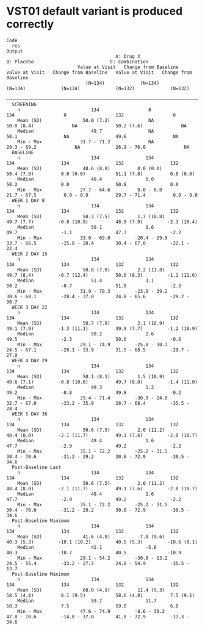 # VST01 default variant is produced correctly

    Code
      res
    Output
                                            A: Drug X                              B: Placebo                            C: Combination            
                              Value at Visit   Change from Baseline   Value at Visit   Change from Baseline   Value at Visit   Change from Baseline
                                 (N=134)             (N=134)             (N=134)             (N=134)             (N=132)             (N=132)       
      —————————————————————————————————————————————————————————————————————————————————————————————————————————————————————————————————————————————
      SCREENING                                                                                                                                    
        n                          134                  0                  134                  0                  132                  0          
        Mean (SD)               50.0 (7.2)              NA              50.8 (8.4)              NA              50.2 (7.6)              NA         
        Median                     49.7                 NA                 50.1                 NA                 49.6                 NA         
        Min - Max              31.7 - 71.2              NA             29.3 - 69.2              NA             26.9 - 70.0              NA         
      BASELINE                                                                                                                                     
        n                          134                 134                 134                 134                 132                 132         
        Mean (SD)               48.6 (8.0)          0.0 (0.0)           50.4 (7.9)          0.0 (0.0)           51.1 (7.8)          0.0 (0.0)      
        Median                     48.4                0.0                 50.2                0.0                 50.8                0.0         
        Min - Max              27.7 - 64.6          0.0 - 0.0          21.7 - 67.5          0.0 - 0.0          29.7 - 71.4          0.0 - 0.0      
      WEEK 1 DAY 8                                                                                                                                 
        n                          134                 134                 134                 134                 132                 132         
        Mean (SD)               50.3 (7.5)          1.7 (10.8)          49.7 (7.7)         -0.8 (10.9)          48.9 (7.9)         -2.3 (10.4)     
        Median                     50.1                0.6                 49.7                -1.1                47.7                -2.2        
        Min - Max              33.0 - 69.0         -20.4 - 29.9        33.7 - 66.5         -25.8 - 28.4        30.4 - 67.0         -22.1 - 22.4    
      WEEK 2 DAY 15                                                                                                                                
        n                          134                 134                 134                 134                 132                 132         
        Mean (SD)               50.8 (7.8)          2.2 (11.8)          49.7 (8.4)         -0.7 (12.4)          50.0 (8.3)         -1.1 (11.6)     
        Median                     51.4                3.1                 50.2                -0.7                51.0                -2.3        
        Min - Max              31.9 - 70.3         -23.9 - 39.2        30.6 - 68.1         -28.4 - 37.0        24.8 - 65.6         -29.2 - 30.7    
      WEEK 3 DAY 22                                                                                                                                
        n                          134                 134                 134                 134                 132                 132         
        Mean (SD)               50.7 (7.8)          2.1 (10.9)          49.1 (7.9)         -1.3 (11.1)          49.9 (7.7)         -1.2 (10.9)     
        Median                     50.2                2.6                 49.5                -2.3                50.0                -0.6        
        Min - Max              29.1 - 74.9         -25.8 - 30.7        24.5 - 67.1         -28.1 - 33.9        31.5 - 68.5         -29.7 - 27.0    
      WEEK 4 DAY 29                                                                                                                                
        n                          134                 134                 134                 134                 132                 132         
        Mean (SD)               50.1 (8.1)          1.5 (10.9)          49.6 (7.1)         -0.8 (10.6)          49.7 (8.0)         -1.4 (11.0)     
        Median                     49.3                1.2                 49.2                -0.8                49.8                -0.2        
        Min - Max              29.4 - 71.4         -30.9 - 24.8        32.7 - 67.0         -33.2 - 35.9        28.7 - 68.4         -35.5 - 28.4    
      WEEK 5 DAY 36                                                                                                                                
        n                          134                 134                 134                 134                 132                 132         
        Mean (SD)               50.6 (7.5)          2.0 (11.2)          48.4 (8.0)         -2.1 (11.7)          49.1 (7.6)         -2.0 (10.7)     
        Median                     49.4                1.6                 47.7                -2.9                49.2                -2.2        
        Min - Max              35.1 - 72.2         -25.2 - 31.5        30.4 - 70.6         -31.2 - 29.2        30.6 - 72.9         -30.5 - 34.6    
      Post-Baseline Last                                                                                                                           
        n                          134                 134                 134                 134                 132                 132         
        Mean (SD)               50.6 (7.5)          2.0 (11.2)          48.4 (8.0)         -2.1 (11.7)          49.1 (7.6)         -2.0 (10.7)     
        Median                     49.4                1.6                 47.7                -2.9                49.2                -2.2        
        Min - Max              35.1 - 72.2         -25.2 - 31.5        30.4 - 70.6         -31.2 - 29.2        30.6 - 72.9         -30.5 - 34.6    
      Post-Baseline Minimum                                                                                                                        
        n                          134                 134                 134                 134                 132                 132         
        Mean (SD)               41.6 (4.8)          -7.0 (9.6)          40.3 (5.3)         -10.1 (10.2)         40.5 (5.3)         -10.6 (9.1)     
        Median                     42.1                -5.6                40.3               -10.7                40.5               -10.9        
        Min - Max              29.1 - 54.2         -30.9 - 13.2        24.5 - 55.4         -33.2 - 27.7        24.8 - 54.9         -35.5 - 13.7    
      Post-Baseline Maximum                                                                                                                        
        n                          134                 134                 134                 134                 132                 132         
        Mean (SD)               60.0 (4.9)          11.4 (9.3)          58.5 (4.8)          8.1 (9.5)           58.6 (4.8)          7.5 (9.1)      
        Median                     59.7                11.7                58.3                7.5                 59.0                6.8         
        Min - Max              47.6 - 74.9         -8.6 - 39.2         47.8 - 70.6         -14.0 - 37.0        41.8 - 72.9         -17.3 - 34.6    

